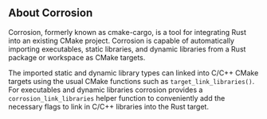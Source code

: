## About Corrosion

Corrosion, formerly known as cmake-cargo, is a tool for integrating Rust into an existing CMake
project. Corrosion is capable of automatically importing executables, static libraries, and
dynamic libraries from a Rust package or workspace as CMake targets.

The imported static and dynamic library types can linked into C/C++ CMake targets using the usual
CMake functions such as `target_link_libraries()`.
For executables and dynamic libraries corrosion provides a `corrosion_link_libraries`
helper function to conveniently add the necessary flags to link in C/C++ libraries into
the Rust target.